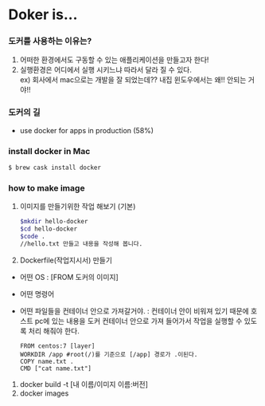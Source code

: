 # Doker is...

### 도커를 사용하는 이유는?

1. 어떠한 환경에서도 구동할 수 있는 애플리케이션을 만들고자 한다!
2. 실행환경은 어디에서 실행 시키느냐 따라서 달라 질 수 있다.
   <br/>ex) 회사에서 mac으로는 개발을 잘 되었는데?? 내집 윈도우에서는 왜!! 안되는 거야!!

### 도커의 길

- use docker for apps in production (58%)

### install docker in Mac

```bash
$ brew cask install docker
```

### how to make image

1. 이미지를 만들기위한 작업 해보기 (기본)
   ```bash
   $mkdir hello-docker
   $cd hello-docker
   $code .
   //hello.txt 만들고 내용을 작성해 봅니다.
   ```
2. Dockerfile(작업지시서) 만들기

- 어떤 OS : [FROM 도커의 이미지]
- 어떤 명령어
- 어떤 파일들을 컨테이너 안으로 가져갈거야. : 컨테이너 안이 비워져 있기 때문에 호스트 pc에 있는 내용을 도커 컨테이너 안으로 가져 들어가서 작업을 실행할 수 있도록 처리 해줘야 한다.

  ```Dokerfile
  FROM centos:7 [layer]
  WORKDIR /app #root(/)를 기준으로 [/app] 경로가 .이된다.
  COPY name.txt .
  CMD ["cat name.txt"]
  ```

1. docker build -t [내 이름/이미지 이름:버전]
2. docker images
